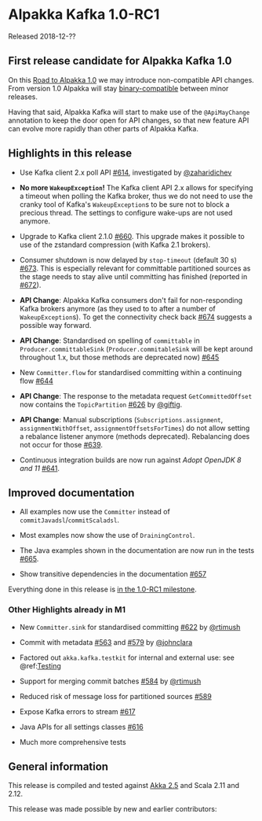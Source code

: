 # Alpakka Kafka 1.0-RC1

Released 2018-12-??

## First release candidate for Alpakka Kafka 1.0

On this [Road to Alpakka 1.0](https://akka.io/blog/news/2018/08/30/alpakka-towards-1.0) we may introduce non-compatible API changes. From version 1.0 Alpakka will stay [binary-compatible](https://doc.akka.io/docs/akka/current/common/binary-compatibility-rules.html#binary-compatibility-rules) between minor releases.

Having that said, Alpakka Kafka will start to make use of the `@ApiMayChange` annotation to keep the door open for API changes, so that new feature API can evolve more rapidly than other parts of Alpakka Kafka.


## Highlights in this release

* Use Kafka client 2.x poll API [#614](https://github.com/akka/alpakka-kafka/pull/614), investigated by [@zaharidichev](https://github.com/zaharidichev)

* **No more `WakeupException`!** The Kafka client API 2.x allows for specifying a timeout when polling the Kafka broker, thus we do not need to use the cranky tool of Kafka's `WakeupException`s to be sure not to block a precious thread. The settings to configure wake-ups are not used anymore.

* Upgrade to Kafka client 2.1.0 [#660](https://github.com/akka/alpakka-kafka/pull/660). This upgrade makes it possible to use of the zstandard compression (with Kafka 2.1 brokers).

* Consumer shutdown is now delayed by `stop-timeout` (default 30 s) [#673](https://github.com/akka/alpakka-kafka/pull/673). This is especially relevant for committable partitioned sources as the stage needs to stay alive until committing has finished (reported in [#672](https://github.com/akka/alpakka-kafka/pull/672)).

* **API Change**: Alpakka Kafka consumers don't fail for non-responding Kafka brokers anymore (as they used to to after a number of `WakeupException`s). To get the connectivity check back [#674](https://github.com/akka/alpakka-kafka/issues/674) suggests a possible way forward.

* **API Change**: Standardised on spelling of `committable` in `Producer.committableSink` (`Producer.commitableSink` will be kept around throughout 1.x, but those methods are deprecated now) [#645](https://github.com/akka/alpakka-kafka/pull/645)

* New `Committer.flow` for standardised committing within a continuing flow [#644](https://github.com/akka/alpakka-kafka/issues/644)

* **API Change**: The response to the metadata request `GetCommittedOffset` now contains the `TopicPartition` [#626](https://github.com/akka/alpakka-kafka/pull/626) by [@giftig](https://github.com/giftig).

* **API Change**: Manual subscriptions (`Subscriptions.assignment`, `assignmentWithOffset`, `assignmentOffsetsForTimes`) do not allow setting a rebalance listener anymore (methods deprecated). Rebalancing does not occur for those [#639](https://github.com/akka/alpakka-kafka/pull/639).

* Continuous integration builds are now run against *Adopt OpenJDK 8 and 11* [#641](https://github.com/akka/alpakka-kafka/pull/641).


## Improved documentation

* All examples now use the `Committer` instead of `commitJavadsl`/`commitScaladsl`.

* Most examples now show the use of `DrainingControl`.

* The Java examples shown in the documentation are now run in the tests [#665](https://github.com/akka/alpakka-kafka/pull/665).

* Show transitive dependencies in the documentation [#657](https://github.com/akka/alpakka-kafka/pull/657)



Everything done in this release is [in the 1.0-RC1 milestone](https://github.com/akka/alpakka-kafka/issues?q=milestone%3A1.0-RC1).

### Other Highlights already in M1

* New `Committer.sink` for standardised committing [#622](https://github.com/akka/alpakka-kafka/pull/622) by [@rtimush](https://github.com/rtimush)

* Commit with metadata [#563](https://github.com/akka/alpakka-kafka/pull/563) and [#579](https://github.com/akka/alpakka-kafka/pull/579) by [@johnclara](https://github.com/johnclara)

* Factored out `akka.kafka.testkit` for internal and external use: see @ref:[Testing](../testing.md)

* Support for merging commit batches [#584](https://github.com/akka/alpakka-kafka/pull/584) by [@rtimush](https://github.com/rtimush)

* Reduced risk of message loss for partitioned sources [#589](https://github.com/akka/alpakka-kafka/pull/589)

* Expose Kafka errors to stream [#617](https://github.com/akka/alpakka-kafka/pull/617)

* Java APIs for all settings classes [#616](https://github.com/akka/alpakka-kafka/pull/616)

* Much more comprehensive tests 



## General information

This release is compiled and tested against [Akka 2.5](https://doc.akka.io/docs/akka/current/) and Scala 2.11 and 2.12.

This release was made possible by new and earlier contributors:

```
```
